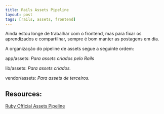 ```yaml
---
title: Rails Assets Pipeline
layout: post
tags: [rails, assets, frontend]
---
```

Ainda estou longe de trabalhar com o frontend, mas para fixar os aprendizados e compartilhar, sempre é bom manter as postagens em dia. 

A organização do pipeline de assets segue a seguinte ordem: 

app/assets: _Para assets criados pelo  Rails_ 

lib/assets: _Para assets criados._

vendor/assets: _Para assets de terceiros._

## Resources: 
[Ruby Official Assets Pipeline](https://guides.rubyonrails.org/asset_pipeline.html)
